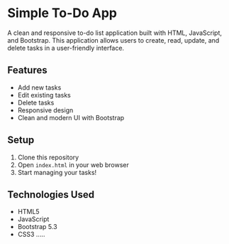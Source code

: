 # Simple To-Do App

A clean and responsive to-do list application built with HTML, JavaScript, and Bootstrap. This application allows users to create, read, update, and delete tasks in a user-friendly interface.

## Features

- Add new tasks
- Edit existing tasks
- Delete tasks
- Responsive design
- Clean and modern UI with Bootstrap

## Setup

1. Clone this repository
2. Open `index.html` in your web browser
3. Start managing your tasks!

## Technologies Used

- HTML5
- JavaScript
- Bootstrap 5.3
- CSS3 .....
